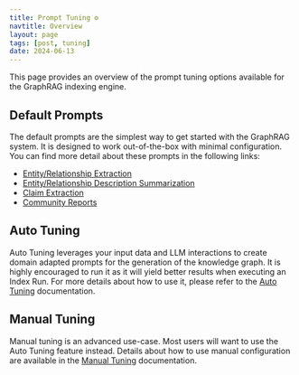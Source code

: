 ```yaml
---
title: Prompt Tuning ⚙️
navtitle: Overview
layout: page
tags: [post, tuning]
date: 2024-06-13
---
```


This page provides an overview of the prompt tuning options available for the GraphRAG indexing engine.

## Default Prompts

The default prompts are the simplest way to get started with the GraphRAG system. It is designed to work out-of-the-box with minimal configuration. You can find more detail about these prompts in the following links:

- [Entity/Relationship Extraction](http://github.com/microsoft/graphrag/blob/main/graphrag/index/graph/extractors/graph/prompts.py)
- [Entity/Relationship Description Summarization](http://github.com/microsoft/graphrag/blob/main/graphrag/index/graph/extractors/summarize/prompts.py)
- [Claim Extraction](http://github.com/microsoft/graphrag/blob/main/graphrag/index/graph/extractors/claims/prompts.py)
- [Community Reports](http://github.com/microsoft/graphrag/blob/main/graphrag/index/graph/extractors/community_reports/prompts.py)

## Auto Tuning

Auto Tuning leverages your input data and LLM interactions to create domain adapted prompts for the generation of the knowledge graph. It is highly encouraged to run it as it will yield better results when executing an Index Run. For more details about how to use it, please refer to the [Auto Tuning](/posts/prompt_tuning/auto_prompt_tuning) documentation.

## Manual Tuning

Manual tuning is an advanced use-case. Most users will want to use the Auto Tuning feature instead. Details about how to use manual configuration are available in the [Manual Tuning](/posts/prompt_tuning/manual_prompt_tuning) documentation.

